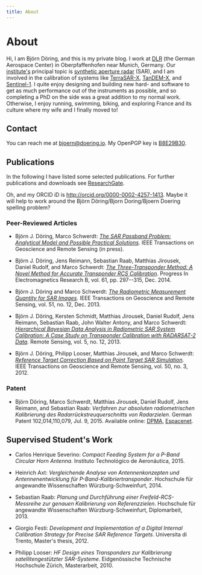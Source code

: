 ```yaml
---
title: About
---
```


About
=====

Hi, I am Björn Döring, and this is my private blog. I work at [DLR](http://www.dlr.de) (the German Aerospace Center) in Oberpfaffenhofen near Munich, Germany. Our [institute's](http://www.dlr.de/hr/en) principal topic is [synthetic aperture radar](https://en.wikipedia.org/wiki/Synthetic_aperture_radar) (SAR), and I am involved in the calibration of systems like [TerraSAR-X](http://www.dlr.de/eo/en/desktopdefault.aspx/tabid-5725/9296_read-15979/), [TanDEM-X](http://www.dlr.de/eo/en/desktopdefault.aspx/tabid-5727/10086_read-21046/), and [Sentinel-1](http://www.esa.int/Our_Activities/Observing_the_Earth/Copernicus/Sentinel-1). I quite enjoy designing and building new hard- and software to get as much performance out of the instruments as possible, and so completing a PhD on the side was a great addition to my normal work. Otherwise, I enjoy running, swimming, biking, and exploring France and its culture where my wife and I finally moved to!



Contact
-------

You can reach me at [bjoern@doering.io](mailto:bjoern@doering.io). My OpenPGP key is [B8E29B30](assets/files/bjoern-doering-pubkey.asc).


Publications
------------

In the following I have listed some selected publications. For further publications and downloads see [ResearchGate](http://www.researchgate.net/profile/Bjoern_Doering).

Oh, and my ORCID iD is <http://orcid.org/0000-0002-4257-1413>. Maybe it will help to work around the Björn Döring/Bjorn Doring/Bjoern Doering spelling problem?


### Peer-Reviewed Articles

* Björn J. Döring, Marco Schwerdt: [*The SAR Passband Problem: Analytical Model and Possible Practical Solutions*](https://www.researchgate.net/publication/283432623_The_SAR_Passband_Problem_Analytical_Model_and_Possible_Practical_Solutions). IEEE Transactions on Geoscience and Remote Sensing (in press).

* Björn J. Döring, Jens Reimann, Sebastian Raab, Matthias Jirousek, Daniel Rudolf, and Marco Schwerdt: [*The Three-Transponder Method: A Novel Method for Accurate Transponder RCS Calibration*](http://www.jpier.org/PIERB/pier.php?paper=14110406). Progress In Electromagnetics Research B, vol. 61, pp. 297--315, Dec. 2014.

* Björn J. Döring and Marco Schwerdt: [*The Radiometric Measurement Quantity for SAR Images*](https://www.researchgate.net/publication/236992377_The_Radiometric_Measurement_Quantity_for_SAR_Images). IEEE Transactions on Geoscience and Remote Sensing, vol. 51, no. 12, Dec. 2013.

* Björn J. Döring, Kersten Schmidt, Matthias Jirousek, Daniel Rudolf, Jens Reimann, Sebastian Raab, John Walter Antony, and Marco Schwerdt: [*Hierarchical Bayesian Data Analysis in Radiometric SAR System Calibration: A Case Study on Transponder Calibration with RADARSAT-2 Data*](https://www.researchgate.net/publication/259082245_Hierarchical_Bayesian_Data_Analysis_in_Radiometric_SAR_System_Calibration_A_Case_Study_on_Transponder_Calibration_with_RADARSAT-2_Data). Remote Sensing, vol. 5, no. 12, 2013.

* Björn J. Döring, Philipp Looser, Matthias Jirousek, and Marco Schwerdt: [*Reference Target Correction Based on Point Target SAR Simulation*](https://www.researchgate.net/publication/225023631_Reference_Target_Correction_Based_on_Point_Target_SAR_Simulation). IEEE Transactions on Geoscience and Remote Sensing, vol. 50, no. 3, 2012.



### Patent

* Björn Döring, Marco Schwerdt, Matthias Jirousek, Daniel Rudolf, Jens Reimann, and Sebastian Raab: *Verfahren zur absoluten radiometrischen Kalibrierung des Radarrückstreuquerschnitts von Radarzielen*. German Patent 102,014,110,079, Jul. 9, 2015. Available online: [DPMA](https://register.dpma.de/DPMAregister/pat/PatSchrifteneinsicht?docId=DE102014110079B3), [Espacenet](http://worldwide.espacenet.com/publicationDetails/biblio?CC=DE&NR=102014110079B3&KC=B3&FT=D).


Supervised Student's Work
-------------------------

* Carlos Henrique Severino: *Compact Feeding System for a P-Band Circular Horn Antenna*. Instituto Technológico de Aeronáutica, 2015.

* Heinrich Axt: *Vergleichende Analyse von Antennenkonzepten und Antennenentwicklung für P-Band-Kalibriertransponder*. Hochschule für angewandte Wissenschaften Würzburg-Schweinfurt, 2014.

* Sebastian Raab: *Planung und Durchführung einer Freifeld-RCS-Messreihe zur genauen Kalibrierung von Referenzzielen*. Hochschule für angewandte Wissenschaften Würzburg-Schweinfurt, Diplomarbeit, 2013.

* Giorgio Festi: *Development and Implementation of a Digital Internal Calibration Strategy for Precise SAR Reference Targets*. Universita di Trento, Master's thesis, 2012.

* Philipp Looser: *HF Design eines Transponders zur Kalibrierung satellitengestützter SAR-Systeme*. Eidgenössische Technische Hochschule Zürich, Masterarbeit, 2010.
